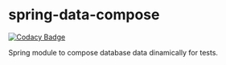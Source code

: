 # spring-data-compose

[![Codacy Badge](https://api.codacy.com/project/badge/Grade/abeeeeb11d214a2ab6ca94c34b7d83c2)](https://app.codacy.com/app/prperiscal/spring-data-compose?utm_source=github.com&utm_medium=referral&utm_content=prperiscal/spring-data-compose&utm_campaign=badger)

Spring module to compose database data dinamically for tests.

